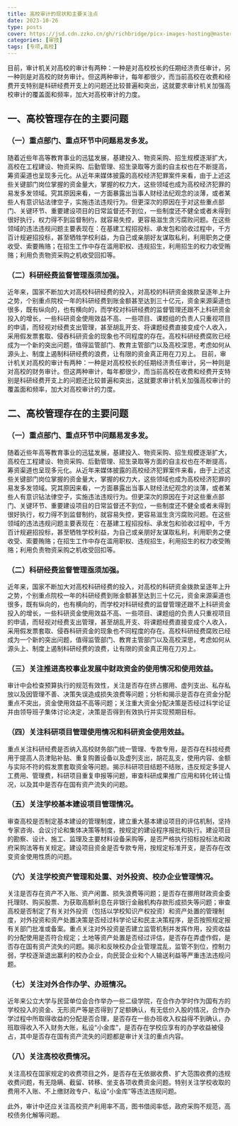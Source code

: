 ```yaml
---
title: 高校审计的现状和主要关注点
date: 2023-10-26
type: posts
cover: https://jsd.cdn.zzko.cn/gh/richbridge/picx-images-hosting@master/thumbnail/audit.avif
categories: [审技]
tags: [专项,高校]
---
```

目前，审计机关对高校的审计有两种：一种是对高校校长的任期经济责任审计，另一种则是对高校的财务审计。但这两种审计，每年都很少，而当前高校在收费和经费开支特别是科研经费开支上的问题还比较普遍和突出，这就要求审计机关加强高校审计的覆盖面和频率，加大对高校审计的力度。

## 一、高校管理存在的主要问题

### （一）重点部门、重点环节中问题易发多发。

随着近些年高等教育事业的迅猛发展，基建投入、物资采购、招生规模逐渐扩大，高校在工程建设、物资采购、后勤管理、招生录取等方面的自主权也在不断提高，筹资渠道也呈现多元化。从近年来媒体披露的高校经济犯罪案件来看，由于上述这些关键部门岗位掌握的资金量大，掌握的权力大，这些领域也成为高校经济犯罪的易发多发领域。究其原因来看，一方面暴露出当事人财经法纪观念的淡薄，或者某些人有意识钻法律空子，实施违法违规行为。但更深次的原因在于对这些重点部门、关键环节、重要建设项目的日常监督还不到位，一些制度还不健全或者未得到很好执行，权力得不到监督制约，就容易失控，更容易滋生贪污腐败问题。在这些领域的违法违规问题主要表现在：在基建工程招投标、承发包和验收过程中，千方百计规避招投标，甚至牺牲学校利益，为自己或亲朋好友谋取私利，利用职务之便收受、索要贿赂；在招生工作中存在滥用职权、违规招生，利用招生的权力收受贿赂；利用负责物资采购之机收受回扣等。

### （二）科研经费监督管理亟须加强。

近年来，国家不断加大对高校科研经费的投入，对高校的科研资金拨款呈逐年上升之势，个别重点院校一年的科研经费到账金额甚至达到三十亿元，资金来源渠道也很多，既有纵向的，也有横向的，而学校对科研经费的监督管理还跟不上科研资金投入的增长，一些科研资金使用效益不高、一些项目、课题组的负责人只重视项目的申请，而轻视对经费支出管理，甚至胡乱开支、将课题经费直接变成个人收入，采用假发票套取、侵吞科研资金的现象也不同程度的存在。高校科研经费腐败已经成为一个新的突出问题，值得监管部门、教育主管部门以及高校深思，考虑如何从源头上、制度上遏制科研经费的浪费，让有限的资金真正用在刀刃上。
目前，审计机关对高校的审计有两种：一种是对高校校长的任期经济责任审计，另一种则是对高校的财务审计。但这两种审计，每年都很少，而当前高校在收费和经费开支特别是科研经费开支上的问题还比较普遍和突出，这就要求审计机关加强高校审计的覆盖面和频率，加大对高校审计的力度。

## 二、高校管理存在的主要问题

### （一）重点部门、重点环节中问题易发多发。

随着近些年高等教育事业的迅猛发展，基建投入、物资采购、招生规模逐渐扩大，高校在工程建设、物资采购、后勤管理、招生录取等方面的自主权也在不断提高，筹资渠道也呈现多元化。从近年来媒体披露的高校经济犯罪案件来看，由于上述这些关键部门岗位掌握的资金量大，掌握的权力大，这些领域也成为高校经济犯罪的易发多发领域。究其原因来看，一方面暴露出当事人财经法纪观念的淡薄，或者某些人有意识钻法律空子，实施违法违规行为。但更深次的原因在于对这些重点部门、关键环节、重要建设项目的日常监督还不到位，一些制度还不健全或者未得到很好执行，权力得不到监督制约，就容易失控，更容易滋生贪污腐败问题。在这些领域的违法违规问题主要表现在：在基建工程招投标、承发包和验收过程中，千方百计规避招投标，甚至牺牲学校利益，为自己或亲朋好友谋取私利，利用职务之便收受、索要贿赂；在招生工作中存在滥用职权、违规招生，利用招生的权力收受贿赂；利用负责物资采购之机收受回扣等。

### （二）科研经费监督管理亟须加强。

近年来，国家不断加大对高校科研经费的投入，对高校的科研资金拨款呈逐年上升之势，个别重点院校一年的科研经费到账金额甚至达到三十亿元，资金来源渠道也很多，既有纵向的，也有横向的，而学校对科研经费的监督管理还跟不上科研资金投入的增长，一些科研资金使用效益不高、一些项目、课题组的负责人只重视项目的申请，而轻视对经费支出管理，甚至胡乱开支、将课题经费直接变成个人收入，采用假发票套取、侵吞科研资金的现象也不同程度的存在。高校科研经费腐败已经成为一个新的突出问题，值得监管部门、教育主管部门以及高校深思，考虑如何从源头上、制度上遏制科研经费的浪费，让有限的资金真正用在刀刃上。

### （三）关注推进高校事业发展中财政资金的使用情况和使用效益。

审计中会检查预算执行的规范有效性，关注是否存在挤占挪用、虚列支出、私存私放以及因管理不善、决策失误造成损失浪费等问题；分析和揭示是否存在资金分配重点不突出，资金使用效益不高等问题；关注重大资金分配决策是否经过科学论证并由领导班子集体讨论决定，决策是否得到有效执行并实现预期目标。

### （四）关注科研项目管理使用情况和科研资金使用效益。

重点关注科研经费是否纳入高校财务部门统一管理、专款专用，是否存在科技经费用于提高人员津贴补贴、重复购置设备以及虚列支出，胡花乱支，使用内容、金额与实际不符的假发票套取资金等问题。揭示科研项目结题不结账，违反规定多提人工费用、管理费，科研项目重复申报等问题，审查科研成果推广应用和转化转让情况，以及其中是否存在国有资产流失的问题。

### （五）关注学校基本建设项目管理情况。

审查高校是否制定基本建设的管理制度，建立重大基本建设项目的评估机制，坚持专家咨询、会议讨论和集体决策等制度，按规定的建设程序报批和执行。建设项目的勘察、设计、施工、监理及主要材料设备采购等，是否严格执行招标投标法和政府采购法等有关规定。建设项目资金是否专款专用，按规定标准开支，是否存在改变资金使用性质的问题。

### （六）关注学校资产管理和处置、对外投资、校办企业管理情况。

关注是否存在资产不入账、资产闲置、损失浪费等问题；是否存在挪用财政资金委托理财、购买股票、为获取高额利息在非银行金融机构存款形成损失等问题；审查高校是否制定了有关对外投资（包括以学校知识产权投资）和资产处置的管理制度，对外投资和资产处置决策是否经过科学论证和民主决策程序，是否按照规定报有关部门批准或备案。重点关注对外投资是否建立监管机制并发挥作用，投资收益的分配使用是否符合规定；土地等资产处置是否经过评估，是否存在弄虚作假，是否存在国有资产流失的问题。揭示和反映校办企业管理混乱，监管不到位，控制力弱，学校逐渐退出赢利的校办企业，向民营企业和个人输送利益等严重违法违规问题。

### （七）关注对外合作办学、办班情况。

近年来公立大学与民营单位会合作举办一些二级学院，在合作办学时作为国有方的学校投入的资金、无形资产等是否得到了足额确认，有无低价入股的情况，合作办学过程中所取得收益的分配是否合理，是否存在一些办班收入权益得不到确认，办班取得收入不入财务大账，私设“小金库”，是否存在学校应享有的办学收益被侵占，其中是否存在国有资产流失的问题都是审计关注的重点内容。

### （八）关注高校收费情况。

关注高校在国家规定的收费项目之外，是否存在无依据收费、扩大范围收费的违规收费问题，有无隐瞒、截留、转移、坐支各项收费资金问题。特别关注学校收取的费用不入账、不上缴财政专户、私设“小金库”等违法违规问题。

此外，审计中还应关注高校资产利用率不高，图书借阅率低，政府采购不规范，高校债务化解等问题。